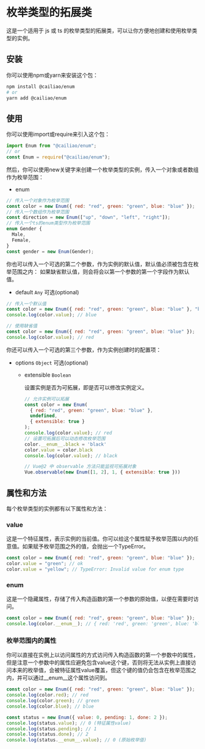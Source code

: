 # 枚举类型的拓展类

这是一个适用于 js 或 ts 的枚举类型的拓展类，可以让你方便地创建和使用枚举类型的实例。

## 安装

你可以使用npm或yarn来安装这个包：

```bash
npm install @cailiao/enum
# or
yarn add @cailiao/enum
```

## 使用

你可以使用import或require来引入这个包：

```js
import Enum from "@cailiao/enum";
// or
const Enum = require("@cailiao/enum");
```

然后，你可以使用new关键字来创建一个枚举类型的实例，传入一个对象或者数组作为枚举范围：

- enum

```js
// 传入一个对象作为枚举范围
const color = new Enum({ red: "red", green: "green", blue: "blue" });
// 传入一个数组作为枚举范围
const direction = new Enum(["up", "down", "left", "right"]);
// 传入一个ts的enum类型作为枚举范围
enum Gender {
  Male,
  Female,
}
const gender = new Enum(Gender);
```

你也可以传入一个可选的第二个参数，作为实例的默认值，默认值必须被包含在枚举范围之内：
如果缺省默认值，则会将会以第一个参数的第一个字段作为默认值。

- default `Any` 可选(optional)

```js
// 传入一个默认值
const color = new Enum({ red: "red", green: "green", blue: "blue" }, "blue");
console.log(color.value); // blue

// 使用缺省值
const color = new Enum({ red: "red", green: "green", blue: "blue" });
console.log(color.value); // red
```

你还可以传入一个可选的第三个参数，作为实例创建时的配置项：

- options `Object` 可选(optional)

  - extensible `Boolean`

    设置实例是否为可拓展，即是否可以修改实例定义。

    ```js
    // 允许实例可以拓展
    const color = new Enum(
      { red: "red", green: "green", blue: "blue" }, 
      undefined,
      { extensible: true }
    );
    console.log(color.value); // red
    // 设置可拓展后可以动态修改枚举范围
    color.__enum__.black = 'black'
    color.value = color.black
    console.log(color.value); // black

    // Vue@2 中 observable 方法只能监视可拓展对象
    Vue.observable(new Enum([1, 2], 1, { extensible: true }))
    ```

## 属性和方法

每个枚举类型的实例都有以下属性和方法：

### value

这是一个特征属性，表示实例的当前值。你可以给这个属性赋予枚举范围以内的任意值。如果赋予枚举范围之外的值，会抛出一个TypeError。

```js
const color = new Enum({ red: "red", green: "green", blue: "blue" });
color.value = "green"; // ok
color.value = "yellow"; // TypeError: Invalid value for enum type
```

### __enum__

这是一个隐藏属性，存储了传入构造函数的第一个参数的原始值，以便在需要时访问。

```js
const color = new Enum({ red: "red", green: "green", blue: "blue" });
console.log(color.__enum__); // { red: 'red', green: 'green', blue: 'blue' }
```

### 枚举范围内的属性

你可以直接在实例上以访问属性的方式访问传入构造函数的第一个参数中的属性，但是注意一个参数中的属性应避免包含value这个键，否则将无法从实例上直接访问本来的枚举值，会被特征属性value覆盖，但这个键的值仍会包含在枚举范围之内，并可以通过__enum__这个属性访问到。

```js
const color = new Enum({ red: "red", green: "green", blue: "blue" });
console.log(color.red); // red
console.log(color.green); // green
console.log(color.blue); // blue

const status = new Enum({ value: 0, pending: 1, done: 2 });
console.log(status.value); // 0 (特征属性value)
console.log(status.pending); // 1
console.log(status.done); // 2
console.log(status.__enum__.value); // 0 (原始枚举值)
```
